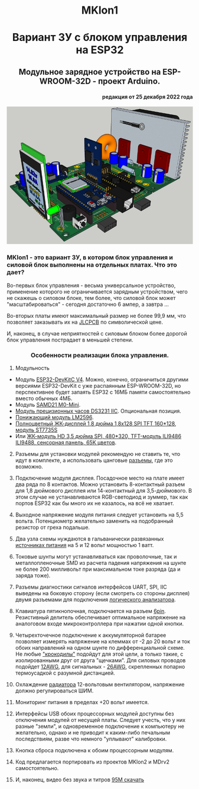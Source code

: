 # <p align="center">MKlon1
# <p align="center">Вариант ЗУ с блоком управления на ESP32
## <p align="center">Модульное зарядное устройство на ESP-WROOM-32D - проект Arduino.
#### <p align="right">редакция от 25 декабря 2022 года

![](https://github.com/olmoro/MKlon1/blob/main/MKlon/%D0%98%D0%B7%D0%BE%D0%B1%D1%80%D0%B0%D0%B6%D0%B5%D0%BD%D0%B8%D1%8F/MKlon1full.png?raw=true)

### MKlon1 - это вариант ЗУ, в котором блок управления и силовой  блок выполнены на отдельных платах. Что это дает?

Во-первых блок управления - весьма универсальное устройство, применение которого не ограничивается зарядным устройством, чего не скажешь о силовом блоке, тем более, что силовой блок может "масштабироваться" - сегодня достаточно 6 ампер, а завтра ...

Во-вторых платы имеют максимальный размер не более 99,9 мм, что позволяет заказывать их на [JLCPCB](https://jlcpcb.com/) по символической цене.

И, наконец, в случае неприятностей с силовым блоком более дорогой блок управления пострадает в меньшей степени.

### <p align="center">Особенности реализации блока управления.

1. Модульность
  - Модуль [ESP32-DevKitC V4](https://aliexpress.ru/item/4000090521976.html?sku_id=12000029209753874&spm=a2g2w.productlist.search_results.11.73194aa62fyZl2). Можно, конечно, ограничиться другими версиями ESP32-DevKit с уже распаянным ESP-WROOM-32D, но перспективнее будет запаять ESP32 с 16МБ памяти самостоятельно вместо обычных 4МБ.
  - Модуль [SAMD21 M0-Mini](https://aliexpress.ru/item/4000169610268.html?sku_id=10000014439572098&spm=a2g2w.productlist.search_results.0.3e1d4aa6X9e9wa). 
  - [Модуль прецизионных часов DS3231 IIC](https://aliexpress.ru/item/32822420722.html?sku_id=10000000337849443&spm=a2g2w.productlist.search_results.0.282f4aa6NF9AEI). Опциональная позиция.
  - [Понижающий модуль LM2596](https://aliexpress.ru/item/32464248769.html?sku_id=66628643348&spm=a2g2w.productlist.search_results.0.24134aa6Yv9n3p).
  - [Полноцветный ЖК-дисплей 1,8 дюйма 1,8x128 SPI TFT 160*128, модуль ST7735S](https://aliexpress.ru/item/1005003768467259.html?sku_id=12000027098966793&spm=a2g2w.productlist.search_results.0.4e024aa67UD2Mu)
  - Или [ЖК-модуль HD 3,5 дюйма SPI, 480*320, TFT-модуль ILI9486 ILI9488, сенсорная панель, 65K цветов](https://sl.aliexpress.ru/p?key=ypWZtdN).  

2. Разъемы для установки модулей рекомендую не ставить те, что идут в комплекте, а использовать цанговые [разъемы](https://www.chipdip.ru/product0/8002610753), где это возможно.

3. Подключение модуля дисплея. Посадочное место на плате имеет два ряда по 8 контактов. Можно установить 8-контактный разъем для 1,8 дюймового дисплея или 14-контактный для 3,5-дюймового. В этом случае не устанавливаются RGB-светодиод и зуммер, так как портов ESP32 как бы много их не казалось, на всё не хватает.

4. Выходное напряжение модуля питания следует установить на 5,5 вольта. Потенциометр желательно заменить на подобранный резистор от греха подальше.

5. Два узла схемы нуждаются в гальванически развязанных [источниках питания](https://aliexpress.ru/item/1005003568781579.html?_ga=2.165478714.428003227.1651560775-769654542.1642920280&sku_id=12000026320337806&spm=a2g39.orderlist.0.0.50684aa6oqK3eu) на 5 и 12 вольт мощностью 1 ватт.

5. Токовые шунты могут устанавливаться как проволочные, так и металлопленочные SMD из расчета падения напряжения на шунте не более 200 милливольт при максимальном токе разряда (да и заряда тоже).

6. Разъемы диагностики сигналов интерфейсов UART, SPI, IIC выведены на боковую сторону (если смотреть со стороны дисплея) двумя разъемами для подключения [логического анализатора](https://aliexpress.ru/item/1005004783286574.html?sku_id=12000030470334955&spm=a2g2w.productlist.list.6.4d1b5c5e8YmNAb).

7. Клавиатура пятикнопочная, подключается на разъем [6pin](https://aliexpress.ru/item/1005001530994945.html?sku_id=12000016489844779&spm=a2g2w.productlist.search_results.136.3ed74aa65LkFgb). Резистивный делитель обеспечивает оптимальное напряжение на аналоговом входе микроконтроллера при нажатии одной кнопки.

8. Четырехточечное подключение к аккумуляторной батарее позволяет измерять напряжение на клеммах от -2 до 20 вольт и ток обоих направлений на одном шунте по дифференциальной схеме. Не любые ["крокодилы"](https://aliexpress.ru/item/4000593884517.html?spm=a2g2w.orderdetails.0.0.777a4aa6ri0LqM&sku_id=12000020938249496&_ga=2.53804840.1610960066.1667852261-603987165.1661065985) подойдут для этой цели, а только такие, с изолированными друг от друга "щечками". Для силовых проводов подойдет [12AWG](https://aliexpress.ru/item/32760772505.html?sku_id=62000371951&spm=a2g2w.productlist.search_results.11.77224aa6MRNqge), для сигнальных - [26AWG](https://aliexpress.ru/item/32822800017.html?sku_id=64895845288&spm=a2g2w.productlist.search_results.11.dbb84aa6zxesXr), скрепленных попарно термоусадкой c разумной дистанцией.

9. Охлаждение [радиатора](https://aliexpress.ru/item/1005003036398261.html?spm=a2g2w.orderdetail.0.0.40064aa6mAj5TE&sku_id=12000030482618475производится) 12-вольтовым вентилятором, напряжение должно регулироваться ШИМ. 

10. Мониторинг питания в пределах +20 вольт имеется.

11. Интерфейсы USB обоих процессорных модулей доступны без отключения модулей от несущей платы. Следует учесть, что у них разные "земли", и одновременное подключение к компьютеру не желательно, однако и не приводит к каким-либо печальным последствиям, разве что немного "уплывают" калибровки.

12. Кнопка сброса подключена к обоим процессорным модулям.

13. Код предлагается портировать из проектов MKlon2 и MDrv2 самостоятельно.

14. И, наконец, видео без звука и титров [95M скачать](https://github.com/olmoro/MKlon1/blob/main/MKlon/%D0%92%D0%B8%D0%B4%D0%B5%D0%BE/MKlon1.mp4?raw=true)
